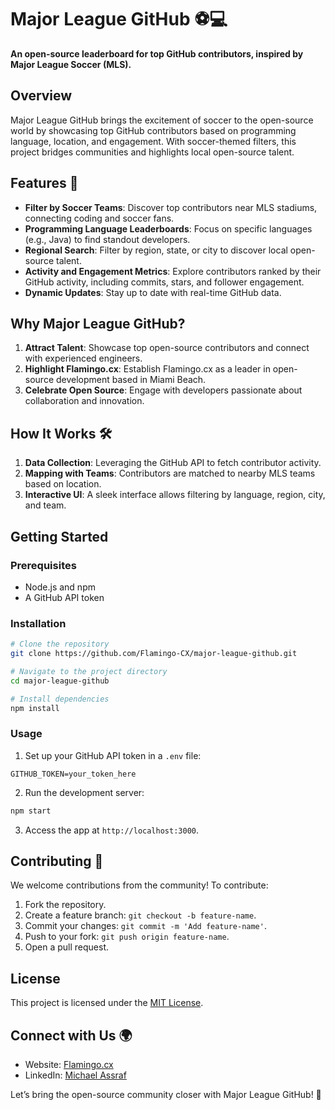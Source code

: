 # Major League GitHub ⚽💻

**An open-source leaderboard for top GitHub contributors, inspired by Major League Soccer (MLS).**

## Overview
Major League GitHub brings the excitement of soccer to the open-source world by showcasing top GitHub contributors based on programming language, location, and engagement. With soccer-themed filters, this project bridges communities and highlights local open-source talent.

## Features 🚀
- **Filter by Soccer Teams**: Discover top contributors near MLS stadiums, connecting coding and soccer fans.
- **Programming Language Leaderboards**: Focus on specific languages (e.g., Java) to find standout developers.
- **Regional Search**: Filter by region, state, or city to discover local open-source talent.
- **Activity and Engagement Metrics**: Explore contributors ranked by their GitHub activity, including commits, stars, and follower engagement.
- **Dynamic Updates**: Stay up to date with real-time GitHub data.

## Why Major League GitHub?
1. **Attract Talent**: Showcase top open-source contributors and connect with experienced engineers.
2. **Highlight Flamingo.cx**: Establish Flamingo.cx as a leader in open-source development based in Miami Beach.
3. **Celebrate Open Source**: Engage with developers passionate about collaboration and innovation.

## How It Works 🛠️
1. **Data Collection**: Leveraging the GitHub API to fetch contributor activity.
2. **Mapping with Teams**: Contributors are matched to nearby MLS teams based on location.
3. **Interactive UI**: A sleek interface allows filtering by language, region, city, and team.

## Getting Started

### Prerequisites
- Node.js and npm
- A GitHub API token

### Installation
```bash
# Clone the repository
git clone https://github.com/Flamingo-CX/major-league-github.git

# Navigate to the project directory
cd major-league-github

# Install dependencies
npm install
```

### Usage
1. Set up your GitHub API token in a `.env` file:
```env
GITHUB_TOKEN=your_token_here
```
2. Run the development server:
```bash
npm start
```
3. Access the app at `http://localhost:3000`.

## Contributing 🤝
We welcome contributions from the community! To contribute:
1. Fork the repository.
2. Create a feature branch: `git checkout -b feature-name`.
3. Commit your changes: `git commit -m 'Add feature-name'`.
4. Push to your fork: `git push origin feature-name`.
5. Open a pull request.

## License
This project is licensed under the [MIT License](LICENSE).

## Connect with Us 🌍
- Website: [Flamingo.cx](https://flamingo.cx)
- LinkedIn: [Michael Assraf](https://linkedin.com/in/michaelassraf)

Let’s bring the open-source community closer with Major League GitHub! 🌟
